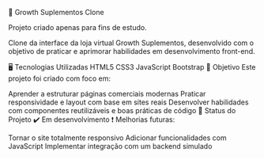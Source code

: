 🚀 Growth Suplementos Clone

Projeto criado apenas para fins de estudo.

Clone da interface da loja virtual Growth Suplementos, desenvolvido com o objetivo de praticar e aprimorar habilidades em desenvolvimento front-end.

🖥️ Tecnologias Utilizadas
HTML5
CSS3
JavaScript
Bootstrap
🎯 Objetivo
Este projeto foi criado com foco em:

Aprender a estruturar páginas comerciais modernas
Praticar responsividade e layout com base em sites reais
Desenvolver habilidades com componentes reutilizáveis e boas práticas de código
🚧 Status do Projeto
✔️ Em desenvolvimento ❗ Melhorias futuras:

 Tornar o site totalmente responsivo
 Adicionar funcionalidades com JavaScript
 Implementar integração com um backend simulado
